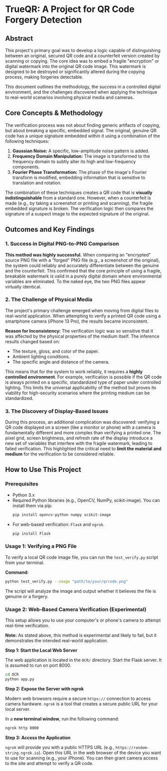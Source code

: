 # TrueQR: A Project for QR Code Forgery Detection

## Abstract

This project's primary goal was to develop a logic capable of distinguishing between an original, secured QR code and a counterfeit version created by scanning or copying. The core idea was to embed a fragile "encryption" or digital watermark into the original QR code image. This watermark is designed to be destroyed or significantly altered during the copying process, making forgeries detectable.

This document outlines the methodology, the success in a controlled digital environment, and the challenges discovered when applying the technique to real-world scenarios involving physical media and cameras.

## Core Concepts & Methodology

The verification process was not about finding generic artifacts of copying, but about breaking a specific, embedded signal. The original, genuine QR code has a unique signature embedded within it using a combination of the following techniques:

1.  **Gaussian Noise:** A specific, low-amplitude noise pattern is added.
2.  **Frequency Domain Manipulation:** The image is transformed to the frequency domain to subtly alter its high and low-frequency components.
3.  **Fourier Phase Transformation:** The phase of the image's Fourier transform is modified, embedding information that is sensitive to translation and rotation.

The combination of these techniques creates a QR code that is **visually indistinguishable** from a standard one. However, when a counterfeit is made (e.g., by taking a screenshot or printing and scanning), the fragile embedded signature is broken. The verification logic then compares the signature of a suspect image to the expected signature of the original.

## Outcomes and Key Findings

### 1. Success in Digital PNG-to-PNG Comparison

**This method was highly successful.** When comparing an "encrypted" source PNG file with a "forged" PNG file (e.g., a screenshot of the original), the system could reliably and accurately differentiate between the genuine and the counterfeit. This confirmed that the core principle of using a fragile, breakable watermark is valid in a purely digital domain where environmental variables are eliminated. To the naked eye, the two PNG files appear virtually identical.

### 2. The Challenge of Physical Media

The project's primary challenge emerged when moving from digital files to real-world application. When attempting to verify a printed QR code using a smartphone camera (iPhone 13 Pro), the results became inconsistent.

**Reason for Inconsistency:** The verification logic was so sensitive that it was affected by the physical properties of the medium itself. The inference results changed based on:
*   The texture, gloss, and color of the paper.
*   Ambient lighting conditions.
*   The specific angle and distance of the camera.

This means that for the system to work reliably, it requires a **highly controlled environment**. For example, verification is possible if the QR code is always printed on a specific, standardized type of paper under controlled lighting. This limits the universal applicability of the method but proves its viability for high-security scenarios where the printing medium can be standardized.

### 3. The Discovery of Display-Based Issues

During this process, an additional complication was discovered: verifying a QR code displayed on a screen (like a monitor or phone) with a camera is fundamentally different and more complex than verifying a printed one. The pixel grid, screen brightness, and refresh rate of the display introduce a new set of variables that interfere with the fragile watermark, leading to failed verification. This highlighted the critical need to **limit the material and medium** for the verification to be considered reliable.

## How to Use This Project

### Prerequisites
*   Python 3.x
*   Required Python libraries (e.g., OpenCV, NumPy, scikit-image). You can install them via pip:
    ```bash
    pip install opencv-python numpy scikit-image
    ```
*   For web-based verification: `Flask` and `ngrok`.
    ```bash
    pip install Flask
    ```

### Usage 1: Verifying a PNG File

To verify a local QR code image file, you can run the `test_verify.py` script from your terminal.

**Command:**
```bash
python test_verify.py --image "path/to/your/qrcode.png"
```
The script will analyze the image and output whether it believes the file is genuine or a forgery.

### Usage 2: Web-Based Camera Verification (Experimental)

This setup allows you to use your computer's or phone's camera to attempt real-time verification.

**Note:** As stated above, this method is experimental and likely to fail, but it demonstrates the intended real-world application.

**Step 1: Start the Local Web Server**

The web application is located in the `OCR/` directory. Start the Flask server. It is assumed to run on port 8000.

```bash
cd OCR
python app.py
```

**Step 2: Expose the Server with ngrok**

Modern web browsers require a secure `https://` connection to access camera hardware. `ngrok` is a tool that creates a secure public URL for your local server.

In a **new terminal window**, run the following command:

```bash
ngrok http 8000
```

**Step 3: Access the Application**

`ngrok` will provide you with a public HTTPS URL (e.g., `https://random-string.ngrok.io`). Open this URL in the web browser of the device you want to use for scanning (e.g., your iPhone). You can then grant camera access to the site and attempt to verify a QR code.
